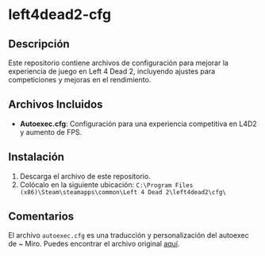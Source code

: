 # left4dead2-cfg

## Descripción
Este repositorio contiene archivos de configuración para mejorar la experiencia de juego en Left 4 Dead 2, incluyendo ajustes para competiciones y mejoras en el rendimiento.

## Archivos Incluidos
- **Autoexec.cfg**: Configuración para una experiencia competitiva en L4D2 y aumento de FPS.

## Instalación
1. Descarga el archivo de este repositorio.
2. Colócalo en la siguiente ubicación: `C:\Program Files (x86)\Steam\steamapps\common\Left 4 Dead 2\left4dead2\cfg\`

## Comentarios
El archivo `autoexec.cfg` es una traducción y personalización del autoexec de ~ Miro. Puedes encontrar el archivo original [aquí](https://pastebin.com/rpuE3PJY).
